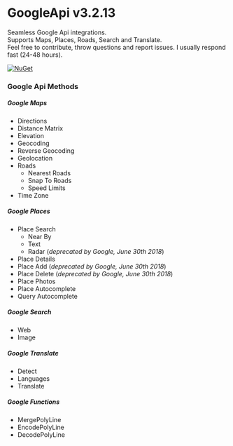 # GoogleApi v3.2.13
Seamless Google Api integrations.<br /> 
Supports Maps, Places, Roads, Search and Translate.<br />
Feel free to contribute, throw questions and report issues. I usually respond fast (24-48 hours).<br />

[![NuGet](https://img.shields.io/nuget/dt/GoogleApi.svg)](https://www.nuget.org/packages/GoogleApi/)



### Google Api Methods
##### Google Maps
  * Directions
  * Distance Matrix
  * Elevation
  * Geocoding
  * Reverse Geocoding
  * Geolocation
  * Roads
    * Nearest Roads
    * Snap To Roads
    * Speed Limits
  * Time Zone

##### Google Places
  * Place Search
    * Near By
    * Text
    * Radar (*deprecated by Google, June 30th 2018*)
  * Place Details
  * Place Add (*deprecated by Google, June 30th 2018*)
  * Place Delete (*deprecated by Google, June 30th 2018*)
  * Place Photos
  * Place Autocomplete
  * Query Autocomplete

##### Google Search
  * Web
  * Image

##### Google Translate
  * Detect
  * Languages
  * Translate

##### Google Functions
  * MergePolyLine
  * EncodePolyLine
  * DecodePolyLine

